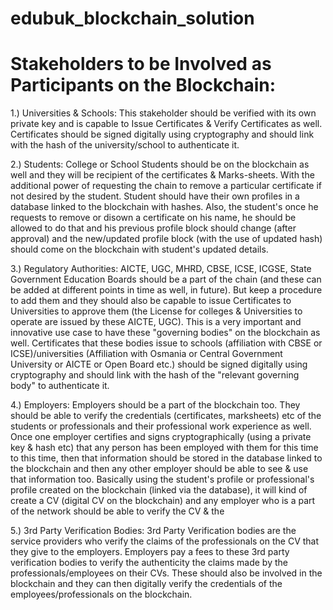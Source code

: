 # edubuk_blockchain_solution

# Stakeholders to be Involved as Participants on the Blockchain:

1.) Universities & Schools: This stakeholder should be verified with its own private key and is capable to Issue Certificates & Verify Certificates as well. Certificates should be signed digitally using cryptography and should link with the hash of the university/school to authenticate it.

2.) Students: College or School Students should be on the blockchain as well and they will be recipient of the certificates & Marks-sheets. With the additional power of requesting the chain to remove a particular certificate if not desired by the student. Student should have their own profiles in a database linked to the blockchain with hashes. Also, the student's once he requests to remove or disown a certificate on his name, he should be allowed to do that and his previous profile block should change (after approval) and the new/updated profile block (with the use of updated hash) should come on the blockchain with student's updated details.

3.) Regulatory Authorities: AICTE, UGC, MHRD, CBSE, ICSE, ICGSE, State Government Education Boards should be a part of the chain (and these can be added at different points in time as well, in future). But keep a procedure to add them and they should also be capable to issue Certificates to Universities to approve them (the License for colleges & Universities to operate are issued by these AICTE, UGC). This is a very important and innovative use case to have these "governing bodies" on the blockchain as well.  Certificates that these bodies issue to schools (affiliation with CBSE or ICSE)/universities (Affiliation with Osmania or Central Government University or AICTE or Open Board etc.) should be signed digitally using cryptography and should link with the hash of the "relevant governing body" to authenticate it.

4.) Employers: Employers should be a part of the blockchain too. They should be able to verify the credentials (certificates, marksheets) etc of the students or professionals and their professional work experience as well. Once one employer certifies and signs cryptographically (using a private key & hash etc) that any person has been employed with them for this time to this time, then that information should be stored in the database linked to the blockchain and then any other employer should be able to see & use that information too. Basically using the student's profile or professional's profile created on the blockchain (linked via the database), it will kind of create a CV (digital CV on the blockchain) and any employer who is a part of the network should be able to verify the CV & the 

5.) 3rd Party Verification Bodies: 3rd Party Verification bodies are the service providers who verify the claims of the professionals on the CV that they give to the employers. Employers pay a fees to these 3rd party verification bodies to verify the authenticity the claims made by the professionals/employees on their CVs. These should also be involved in the blockchain and they can then digitally verify the credentials of the employees/professionals on the blockchain.
